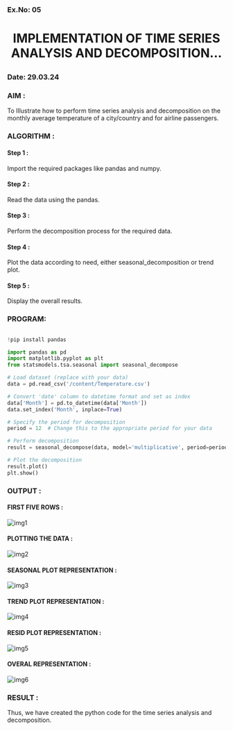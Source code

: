 ### Ex.No: 05 
# <p align="center">  IMPLEMENTATION OF TIME SERIES ANALYSIS AND DECOMPOSITION...</p>

### Date: 29.03.24

### AIM :

To Illustrate how to perform time series analysis and decomposition on the monthly average temperature of a city/country and for airline passengers.

### ALGORITHM :

#### Step 1 :

Import the required packages like pandas and numpy.

#### Step 2 :

Read the data using the pandas.

#### Step 3 :

Perform the decomposition process for the required data.

#### Step 4 :

Plot the data according to need, either seasonal_decomposition or trend plot.

#### Step 5 :

Display the overall results.

### PROGRAM:

```python

!pip install pandas

import pandas as pd
import matplotlib.pyplot as plt
from statsmodels.tsa.seasonal import seasonal_decompose

# Load dataset (replace with your data)
data = pd.read_csv('/content/Temperature.csv')

# Convert 'date' column to datetime format and set as index
data['Month'] = pd.to_datetime(data['Month'])
data.set_index('Month', inplace=True)

# Specify the period for decomposition
period = 12  # Change this to the appropriate period for your data

# Perform decomposition
result = seasonal_decompose(data, model='multiplicative', period=period)

# Plot the decomposition
result.plot()
plt.show()

```

### OUTPUT :

#### FIRST FIVE ROWS :

![img1](https://github.com/anto-richard/TSA_EXP5/assets/93427534/11743d34-8a31-4d5f-a632-2f0694ed230e)

#### PLOTTING THE DATA :

![img2](https://github.com/anto-richard/TSA_EXP5/assets/93427534/8e6b0c3a-5a2f-4dce-b89a-490db0bf45f8)

#### SEASONAL PLOT REPRESENTATION :

![img3](https://github.com/anto-richard/TSA_EXP5/assets/93427534/11cfe909-a550-436c-9265-d9e325946ee3)

#### TREND PLOT REPRESENTATION :

![img4](https://github.com/anto-richard/TSA_EXP5/assets/93427534/16110cca-2799-4f3a-acb3-a09dcbe6c7b1)

#### RESID PLOT REPRESENTATION :

![img5](https://github.com/anto-richard/TSA_EXP5/assets/93427534/02252ebc-c152-43ed-b33b-2c816036f80b)

#### OVERAL REPRESENTATION :

![img6](https://github.com/anto-richard/TSA_EXP5/assets/93427534/5c21bb7a-bf62-474a-990f-bfed687f5a38)

### RESULT :

Thus, we have created the python code for the time series analysis and decomposition.

